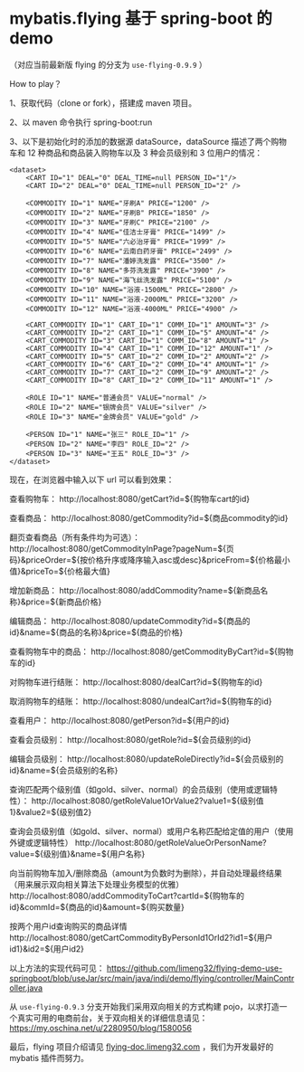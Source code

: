 # mybatis.flying 基于 spring-boot 的 demo

（对应当前最新版 flying 的分支为 `use-flying-0.9.9` ）

How to play？

1、获取代码（clone or fork），搭建成 maven 项目。

2、以 maven 命令执行 spring-boot:run

3、以下是初始化时的添加的数据源 dataSource，dataSource 描述了两个购物车和 12 种商品和商品装入购物车以及 3 种会员级别和 3 位用户的情况：
```
<dataset>
	<CART ID="1" DEAL="0" DEAL_TIME=null PERSON_ID="1"/>
	<CART ID="2" DEAL="0" DEAL_TIME=null PERSON_ID="2" />
	
	<COMMODITY ID="1" NAME="牙刷A" PRICE="1200" />
	<COMMODITY ID="2" NAME="牙刷B" PRICE="1850" />
	<COMMODITY ID="3" NAME="牙刷C" PRICE="2100" />
	<COMMODITY ID="4" NAME="佳洁士牙膏" PRICE="1499" />
	<COMMODITY ID="5" NAME="六必治牙膏" PRICE="1999" />
	<COMMODITY ID="6" NAME="云南白药牙膏" PRICE="2499" />
	<COMMODITY ID="7" NAME="潘婷洗发露" PRICE="3500" />
	<COMMODITY ID="8" NAME="多芬洗发露" PRICE="3900" />
	<COMMODITY ID="9" NAME="海飞丝洗发露" PRICE="5100" />
	<COMMODITY ID="10" NAME="浴液-1500ML" PRICE="2800" />
	<COMMODITY ID="11" NAME="浴液-2000ML" PRICE="3200" />
	<COMMODITY ID="12" NAME="浴液-4000ML" PRICE="4900" />
	
	<CART_COMMODITY ID="1" CART_ID="1" COMM_ID="1" AMOUNT="3" />
	<CART_COMMODITY ID="2" CART_ID="1" COMM_ID="5" AMOUNT="4" />
	<CART_COMMODITY ID="3" CART_ID="1" COMM_ID="8" AMOUNT="1" />
	<CART_COMMODITY ID="4" CART_ID="1" COMM_ID="12" AMOUNT="1" />
	<CART_COMMODITY ID="5" CART_ID="2" COMM_ID="2" AMOUNT="2" />
	<CART_COMMODITY ID="6" CART_ID="2" COMM_ID="4" AMOUNT="1" />
	<CART_COMMODITY ID="7" CART_ID="2" COMM_ID="9" AMOUNT="2" />
	<CART_COMMODITY ID="8" CART_ID="2" COMM_ID="11" AMOUNT="1" />
	
	<ROLE ID="1" NAME="普通会员" VALUE="normal" />
	<ROLE ID="2" NAME="银牌会员" VALUE="silver" />
	<ROLE ID="3" NAME="金牌会员" VALUE="gold" />
	
	<PERSON ID="1" NAME="张三" ROLE_ID="1" />
	<PERSON ID="2" NAME="李四" ROLE_ID="2" />
	<PERSON ID="3" NAME="王五" ROLE_ID="3" />
</dataset>
```

现在，在浏览器中输入以下 url 可以看到效果：

查看购物车：			http://localhost:8080/getCart?id=${购物车cart的id}

查看商品：			http://localhost:8080/getCommodity?id=${商品commodity的id}

翻页查看商品（所有条件均为可选）：		http://localhost:8080/getCommodityInPage?pageNum=${页码}&priceOrder=${按价格升序或降序输入asc或desc}&priceFrom=${价格最小值}&priceTo=${价格最大值}

增加新商品：			http://localhost:8080/addCommodity?name=${新商品名称}&price=${新商品价格}

编辑商品：			http://localhost:8080/updateCommodity?id=${商品的id}&name=${商品的名称}&price=${商品的价格}

查看购物车中的商品：	http://localhost:8080/getCommodityByCart?id=${购物车的id}

对购物车进行结账：	http://localhost:8080/dealCart?id=${购物车的id}

取消购物车的结账：	http://localhost:8080/undealCart?id=${购物车的id}

查看用户：			http://localhost:8080/getPerson?id=${用户的id}

查看会员级别：		http://localhost:8080/getRole?id=${会员级别的id}

编辑会员级别：		http://localhost:8080/updateRoleDirectly?id=${会员级别的id}&name=${会员级别的名称}

查询匹配两个级别值（如gold、silver、normal）的会员级别（使用或逻辑特性）：
http://localhost:8080/getRoleValue1OrValue2?value1=${级别值1}&value2=${级别值2}

查询会员级别值（如gold、silver、normal）或用户名称匹配给定值的用户（使用外键或逻辑特性）
http://localhost:8080/getRoleValueOrPersonName?value=${级别值}&name=${用户名称}

向当前购物车加入/删除商品（amount为负数时为删除），并自动处理最终结果（用来展示双向相关算法下处理业务模型的优雅）
http://localhost:8080/addCommodityToCart?cartId=${购物车的id}&commId=${商品的id}&amount=${购买数量}

按两个用户id查询购买的商品详情
http://localhost:8080/getCartCommodityByPersonId1OrId2?id1=${用户id1}&id2=${用户id2}

以上方法的实现代码可见： https://github.com/limeng32/flying-demo-use-springboot/blob/useJar/src/main/java/indi/demo/flying/controller/MainController.java 

从 `use-flying-0.9.3` 分支开始我们采用双向相关的方式构建 pojo，以求打造一个真实可用的电商前台，关于双向相关的详细信息请见： https://my.oschina.net/u/2280950/blog/1580056

最后，flying 项目介绍请见 [flying-doc.limeng32.com](http://flying-doc.limeng32.com) ，我们为开发最好的 mybatis 插件而努力。